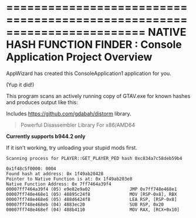 ========================================================================
    NATIVE HASH FUNCTION FINDER : Console Application Project Overview
========================================================================

AppWizard has created this ConsoleApplication1 application for you.

(Yup it did!)

This program scans an actively running copy of GTAV.exe for known hashes
and produces output like this:

Includes https://github.com/gdabah/distorm library.

> Powerful Disassembler Library For x86/AMD64

**Currently supports b944.2 only**

If it isn't working, try unloading your stupid mods first.

```
Scanning process for PLAYER::GET_PLAYER_PED hash 0xc834a7c58deb59b4
 
0x1f48c5f0000: 0004
Found hash at address: 0x 1f49ab20428
Pointer to Native Function is at: 0x 1f49ab203e8
Native Function Address: 0x 7ff7464a39f4
00007ff7464a39f4 (05) e9e82e9a02               JMP 0x7ff748e468e1
00007ff748e468e1 (05) 48895c24f8               MOV [RSP-0x8], RBX
00007ff748e468e6 (05) 488d6424f8               LEA RSP, [RSP-0x8]
00007ff748e468eb (04) 4883ec20                 SUB RSP, 0x20
00007ff748e468ef (04) 488b4110                 MOV RAX, [RCX+0x10]
```

